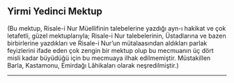 ## Yirmi Yedinci Mektup
(Bu mektup, Risale-i Nur Müellifinin talebelerine yazdığı ayn-ı hakikat ve çok letafetli, güzel mektuplarıyla; Risale-i Nur talebelerinin, Üstadlarına ve bazen birbirlerine yazdıkları ve Risale-i Nur’un mütalaasından aldıkları parlak feyizlerini ifade eden çok zengin bir mektup olup bu mecmuanın üç dört misli kadar büyüdüğü için bu mecmuaya ilhak edilmemiştir. Müstakillen Barla, Kastamonu, Emirdağı Lâhikaları olarak neşredilmiştir.)

***

